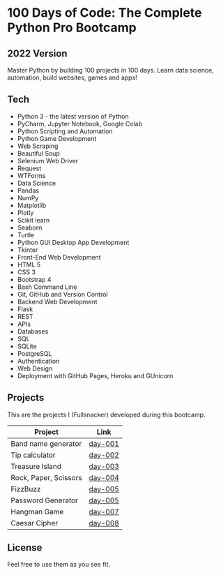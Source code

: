 # 100 Days of Code: The Complete Python Pro Bootcamp

## 2022 Version

Master Python by building 100 projects in 100 days. Learn data science, automation, build websites, games and apps!

## Tech

- Python 3 - the latest version of Python
- PyCharm, Jupyter Notebook, Google Colab
- Python Scripting and Automation
- Python Game Development
- Web Scraping
- Beautiful Soup
- Selenium Web Driver
- Request
- WTForms
- Data Science
- Pandas
- NumPy
- Matplotlib
- Plotly
- Scikit learn
- Seaborn
- Turtle
- Python GUI Desktop App Development
- Tkinter
- Front-End Web Development
- HTML 5
- CSS 3
- Bootstrap 4
- Bash Command Line
- Git, GitHub and Version Control
- Backend Web Development
- Flask
- REST
- APIs
- Databases
- SQL
- SQLite
- PostgreSQL
- Authentication
- Web Design
- Deployment with GitHub Pages, Heroku and GUnicorn

## Projects

This are the projects I (Fullsnacker) developed during this bootcamp.

| Project | Link |
| ------ | ------ |
| Band name generator | [day-001][P001] |
| Tip calculator | [day-002][P002] |
| Treasure Island | [day-003][P003] |
| Rock, Paper, Scissors | [day-004][P004] |
| FizzBuzz | [day-005][P005] |
| Password Generator | [day-005][P005] |
| Hangman Game | [day-007][P007] |
| Caesar Cipher | [day-008][P008] |

## License

Feel free to use them as you see fit.

   [P001]: <https://github.com/fullsnacker/100-days-py/tree/master/day-001>
   [P002]: <https://github.com/fullsnacker/100-days-py/tree/master/day-002>
   [P003]: <https://github.com/fullsnacker/100-days-py/tree/master/day-003>
   [P004]: <https://github.com/fullsnacker/100-days-py/tree/master/day-004>
   [P005]: <https://github.com/fullsnacker/100-days-py/tree/master/day-005>
   [P007]: <https://github.com/fullsnacker/100-days-py/tree/master/day-007>
   [P008]: <https://github.com/fullsnacker/100-days-py/tree/master/day-008>


